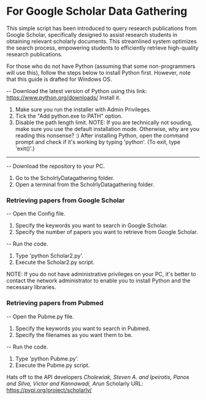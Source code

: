 # For Google Scholar Data Gathering
This simple script has been introduced to query research publications from Google Scholar, specifically designed to assist research students in obtaining relevant scholarly documents. This streamlined system optimizes the search process, empowering students to efficiently retrieve high-quality research publications.

For those who do not have Python (assuming that some non-programmers will use this), follow the steps below to install Python first. However, note that this guide is drafted for Windows OS.

-- Download the latest version of Python using this link: https://www.python.org/downloads/ Install it.
1. Make sure you run the installer with Admin Privileges.
2. Tick the "Add python.exe to PATH" option.
3. Disable the path length limit.
NOTE: If you are technically not souding, make sure you use the default installation mode. Otherwise, why are you reading this nonsense? :)
After installing Python, open the command prompt and check if it's working by typing 'python'. (To exit, type 'exit()'.)
----------------------------
-- Download the repository to your PC.
1. Go to the ScholrlyDatagathering folder.
2. Open a terminal from the ScholrlyDatagathering folder.
   
### Retrieving papers from Google Scholar 
-- Open the Config file.
1. Specify the keywords you want to search in Google Scholar.
2. Specify the number of papers you want to retrieve from Google Scholar.

-- Run the code.
1. Type 'python Scholar2.py'.
2. Execute the Scholar2.py script.

NOTE: If you do not have administrative privileges on your PC, it's better to contact the network administrator to enable you to install Python and the necessary libraries.

### Retrieving papers from Pubmed
-- Open the Pubme.py file.
1. Specify the keywords you want to search in Pubmed.
2. Specify the filenames as you want them to be.

-- Run the code.
1. Type 'python Pubme.py'.
2. Execute the Pubme.py script.

Hats off to the API developers *Cholewiak, Steven A. and Ipeirotis, Panos and Silva, Victor and Kannawadi, Arun*
Scholarly URL: https://pypi.org/project/scholarly/

